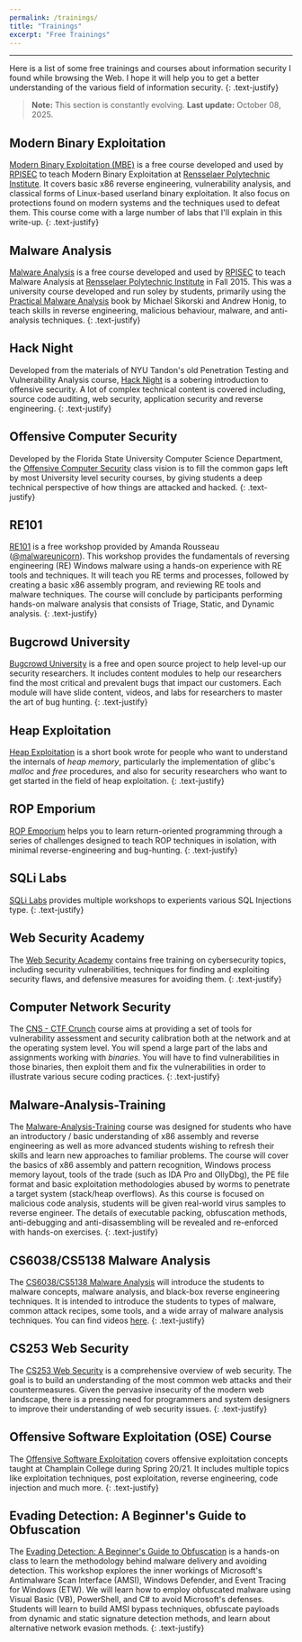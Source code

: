 ```yaml
---
permalink: /trainings/
title: "Trainings"
excerpt: "Free Trainings"
---
```


---
Here is a list of some free trainings and courses about information security I found while browsing the Web. I hope it will help you to get a better understanding of the various field of information security.
{: .text-justify}

>**Note:** This section is constantly evolving. **Last update:** October 08, 2025.

## Modern Binary Exploitation 

[Modern Binary Exploitation (MBE)](https://github.com/RPISEC/MBE) is a free course developed and used by [RPISEC](http://rpis.ec) to teach Modern Binary Exploitation at [Rensselaer Polytechnic Institute](https://rpi.edu). It covers basic x86 reverse engineering, vulnerability analysis, and classical forms of Linux-based userland binary exploitation. It also focus on protections found on modern systems and the techniques used to defeat them. This course come with a large number of labs that I'll explain in this write-up.
{: .text-justify}

## Malware Analysis

[Malware Analysis](https://github.com/RPISEC/Malware) is a free course developed and used by [RPISEC](https://rpis.ec) to teach Malware Analysis at [Rensselaer Polytechnic Institute](https://rpi.edu) in Fall 2015. This was a university course developed and run soley by students, primarily using the [Practical Malware Analysis](https://nostarch.com/malware) book by Michael Sikorski and Andrew Honig, to teach skills in reverse engineering, malicious behaviour, malware, and anti-analysis techniques.
{: .text-justify}

## Hack Night

Developed from the materials of NYU Tandon's old Penetration Testing and Vulnerability Analysis course, [Hack Night](https://github.com/osirislab/Hack-Night) is a sobering introduction to offensive security. A lot of complex technical content is covered including, source code auditing, web security, application security and reverse engineering.
{: .text-justify}

## Offensive Computer Security

Developed by the Florida State University Computer Science Department, the [Offensive Computer Security](http://www.cs.fsu.edu/~redwood/OffensiveComputerSecurity/) class vision is to fill the common gaps left by most University level security courses, by giving students a deep technical perspective of how things are attacked and hacked.
{: .text-justify}

## RE101

[RE101](https://malwareunicorn.org/workshops/re101.html) is a free workshop provided by Amanda Rousseau ([@malwareunicorn](https://twitter.com/malwareunicorn)). This workshop provides the fundamentals of reversing engineering (RE) Windows malware using a hands-on experience with RE tools and techniques. It will teach you RE terms and processes, followed by creating a basic x86 assembly program, and reviewing RE tools and malware techniques. The course will conclude by participants performing hands-on malware analysis that consists of Triage, Static, and Dynamic analysis.
{: .text-justify}

## Bugcrowd University

[Bugcrowd University](https://github.com/bugcrowd/bugcrowd_university.git) is a free and open source project to help level-up our security researchers. It includes content modules to help our researchers find the most critical and prevalent bugs that impact our customers. Each module will have slide content, videos, and labs for researchers to master the art of bug hunting.
{: .text-justify}

## Heap Exploitation

[Heap Exploitation](https://github.com/DhavalKapil/heap-exploitation) is a short book wrote for people who want to understand the internals of *heap memory*, particularly the implementation of glibc's *malloc* and *free* procedures, and also for security researchers who want to get started in the field of heap exploitation.
{: .text-justify}

## ROP Emporium

[ROP Emporium](https://ropemporium.com/) helps you to learn return-oriented programming through a series of challenges designed to teach ROP techniques in isolation, with minimal reverse-engineering and bug-hunting.
{: .text-justify}

## SQLi Labs

[SQLi Labs](https://github.com/Audi-1/sqli-labs) provides multiple workshops to experients various SQL Injections type.
{: .text-justify}

## Web Security Academy

The [Web Security Academy](https://portswigger.net/web-security) contains free training on cybersecurity topics, including security vulnerabilities, techniques for finding and exploiting security flaws, and defensive measures for avoiding them.
{: .text-justify}

## Computer Network Security

The [CNS - CTF Crunch](https://ocw.cs.pub.ro/courses/cns) course aims at providing a set of tools for vulnerability assessment and security calibration both at the network and at the operating system level. You will spend a large part of the labs and assignments working with *binaries*. You will have to find vulnerabilities in those binaries, then exploit them and  fix the vulnerabilities in order to illustrate various secure coding practices.
{: .text-justify}

## Malware-Analysis-Training

The [Malware-Analysis-Training](https://github.com/OpenRCE/Malware-Analysis-Training) course was designed for students who have an introductory / basic understanding of x86 assembly and reverse engineering as well as more advanced students wishing to refresh their skills and learn new approaches to familiar problems. The course will cover the basics of x86 assembly and pattern recognition, Windows process memory layout, tools of the trade (such as IDA Pro and OllyDbg), the PE file format and basic exploitation methodologies abused by worms to penetrate a target system (stack/heap overflows). As this course is focused on malicious code analysis, students will be given real-world virus samples to reverse engineer. The details of executable packing, obfuscation methods, anti-debugging and anti-disassembling will be revealed and re-enforced with hands-on exercises.
{: .text-justify}

## CS6038/CS5138 Malware Analysis

The [CS6038/CS5138 Malware Analysis](https://class.malware.re/) will introduce the students to malware concepts, malware analysis, and black-box reverse engineering techniques. It is intended to introduce the students to types of malware, common attack recipes, some tools, and a wide array of malware analysis techniques. You can find videos [here](https://www.youtube.com/user/cincykane/videos).
{: .text-justify}

## CS253 Web Security

The [CS253 Web Security](https://web.stanford.edu/class/cs253/) is a comprehensive overview of web security. The goal is to build an understanding of the most common web attacks and their countermeasures. Given the pervasive insecurity of the modern web landscape, there is a pressing need for programmers and system designers to improve their understanding of web security issues.
{: .text-justify}

## Offensive Software Exploitation (OSE) Course

The [Offensive Software Exploitation](https://github.com/ashemery/exploitation-course) covers offensive exploitation concepts taught at Champlain College during Spring 20/21. It includes multiple topics like exploitation techniques, post exploitation, reverse engineering, code injection and much more.
{: .text-justify}

## Evading Detection: A Beginner's Guide to Obfuscation

The [Evading Detection: A Beginner's Guide to Obfuscation](https://github.com/BC-SECURITY/Beginners-Guide-to-Obfuscation) is a hands-on class to learn the methodology behind malware delivery and avoiding detection. This workshop explores the inner workings of Microsoft's Antimalware Scan Interface (AMSI), Windows Defender, and Event Tracing for Windows (ETW). We will learn how to employ obfuscated malware using Visual Basic (VB), PowerShell, and C# to avoid Microsoft's defenses. Students will learn to build AMSI bypass techniques, obfuscate payloads from dynamic and static signature detection methods, and learn about alternative network evasion methods.
{: .text-justify}